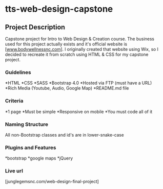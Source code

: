 # tts-web-design-capstone

## Project Description

Capstone project for Intro to Web Design & Creation course.  The business used for this project actually exists and it's official website is [www.bodywellnessnc.com].
I originally created that website using Wix, so I decided to recreate it from scratch using HTML & CSS for my capstone project.

### Guidelines
  *HTML
  *CSS
  *SASS
  *Bootstrap 4.0
  *Hosted via FTP (must have a URL)
  *Rich Media (Youtube, Audio, Google Map)
  *README.md file

### Criteria
  *1 page
  *Must be simple
  *Responsive on mobile
  *You must code all of it

### Naming Structure
All non-Bootstrap classes and id's are in lower-snake-case

### Plugins and Features
  *bootstrap
  *google maps
  *jQuery

### Live url
[junglegemsnc.com/web-design-final-project]
